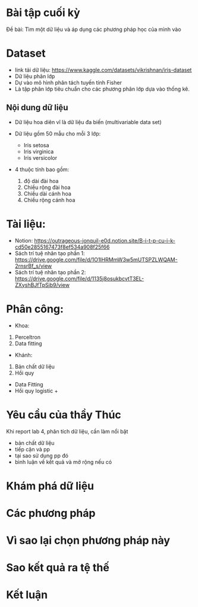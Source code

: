 # Bài tập cuối kỳ
Đề bài: Tìm một dữ liệu và áp dụng các phương pháp học của mình vào

# Dataset
- link tải dữ liệu: https://www.kaggle.com/datasets/vikrishnan/iris-dataset
- Dữ liệu phân lớp
- Dự vào mô hình phân tách tuyến tính Fisher
- Là tập phân lớp tiêu chuẩn cho các phương phân lớp dựa vào thống kê.

## Nội dung dữ liệu
- Dữ liệu hoa diên vĩ là dữ liệu đa biến (multivariable data set)
- Dữ liệu gồm 50 mẫu cho mỗi 3 lớp:
    + Iris setosa
    + Iris virginica
    + Iris versicolor

- 4 thuộc tính bao gồm:
    1. độ dài đài hoa
    2. Chiều rộng đài hoa
    3. Chiều dài cánh hoa
    4. Chiều rộng cánh hoa

# Tài liệu:
- Notion: https://outrageous-jonquil-e0d.notion.site/B-i-t-p-cu-i-k-cd50e2855167473f8ef534a908f25f66
- Sách trí tuệ nhân tạo phần 1: https://drive.google.com/file/d/1O1lHRMmW3w5mUTSPZLWQAM-2rnsrBf_s/view
- Sách trí tuệ nhân tạo phần 2: https://drive.google.com/file/d/1135j8osukbcvtT3EL-ZXyshBJfTpSjb9/view


# Phân công:
- Khoa:
1. Perceltron
2. Data fitting

- Khánh:
1. Bản chất dữ liệu
2. Hồi quy  



+ Data Fitting
+ Hồi quy logistic
    + 







# Yêu cầu của thầy Thúc
Khi report lab 4, phân tích dữ liệu, cần làm nổi bật
- bản chất dữ liệu
- tiếp cận và pp
- tại sao sử dụng pp đó
- bình luận về kết quả và mở rộng nếu có

# Khám phá dữ liệu




# Các phương pháp




# Vì sao lại chọn phương pháp này



# Sao kết quả ra tệ thế



# Kết luận